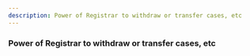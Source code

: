 ```yaml
---
description: Power of Registrar to withdraw or transfer cases, etc
---
```


### Power of Registrar to withdraw or transfer cases, etc

